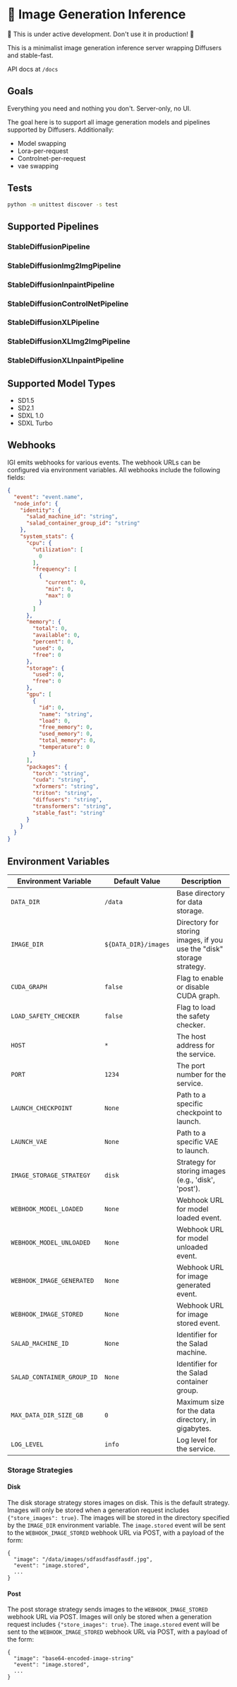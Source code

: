 # 🥗 Image Generation Inference

🚧 This is under active development. Don't use it in production! 🚧

This is a minimalist image generation inference server wrapping Diffusers and stable-fast.

API docs at `/docs`

## Goals

Everything you need and nothing you don't. Server-only, no UI.

The goal here is to support all image generation models and pipelines supported by Diffusers.
Additionally:
- Model swapping
- Lora-per-request
- Controlnet-per-request
- vae swapping

## Tests

```bash
python -m unittest discover -s test
```

## Supported Pipelines

### StableDiffusionPipeline

### StableDiffusionImg2ImgPipeline

### StableDiffusionInpaintPipeline

### StableDiffusionControlNetPipeline

### StableDiffusionXLPipeline

### StableDiffusionXLImg2ImgPipeline

### StableDiffusionXLInpaintPipeline

## Supported Model Types

- SD1.5
- SD2.1
- SDXL 1.0
- SDXL Turbo

## Webhooks

IGI emits webhooks for various events. The webhook URLs can be configured via environment variables. All webhooks include the following fields:

```json
{
  "event": "event.name",
  "node_info": {
    "identity": {
      "salad_machine_id": "string",
      "salad_container_group_id": "string"
    },
    "system_stats": {
      "cpu": {
        "utilization": [
          0
        ],
        "frequency": [
          {
            "current": 0,
            "min": 0,
            "max": 0
          }
        ]
      },
      "memory": {
        "total": 0,
        "available": 0,
        "percent": 0,
        "used": 0,
        "free": 0
      },
      "storage": {
        "used": 0,
        "free": 0
      },
      "gpu": [
        {
          "id": 0,
          "name": "string",
          "load": 0,
          "free_memory": 0,
          "used_memory": 0,
          "total_memory": 0,
          "temperature": 0
        }
      ],
      "packages": {
        "torch": "string",
        "cuda": "string",
        "xformers": "string",
        "triton": "string",
        "diffusers": "string",
        "transformers": "string",
        "stable_fast": "string"
      }
    }
  }
}
```

## Environment Variables

| Environment Variable       | Default Value        | Description                                                           |
| -------------------------- | -------------------- | --------------------------------------------------------------------- |
| `DATA_DIR`                 | `/data`              | Base directory for data storage.                                      |
| `IMAGE_DIR`                | `${DATA_DIR}/images` | Directory for storing images, if you use the "disk" storage strategy. |
| `CUDA_GRAPH`               | `false`              | Flag to enable or disable CUDA graph.                                 |
| `LOAD_SAFETY_CHECKER`      | `false`              | Flag to load the safety checker.                                      |
| `HOST`                     | `*`                  | The host address for the service.                                     |
| `PORT`                     | `1234`               | The port number for the service.                                      |
| `LAUNCH_CHECKPOINT`        | `None`               | Path to a specific checkpoint to launch.                              |
| `LAUNCH_VAE`               | `None`               | Path to a specific VAE to launch.                                     |
| `IMAGE_STORAGE_STRATEGY`   | `disk`               | Strategy for storing images (e.g., 'disk', 'post').                   |
| `WEBHOOK_MODEL_LOADED`     | `None`               | Webhook URL for model loaded event.                                   |
| `WEBHOOK_MODEL_UNLOADED`   | `None`               | Webhook URL for model unloaded event.                                 |
| `WEBHOOK_IMAGE_GENERATED`  | `None`               | Webhook URL for image generated event.                                |
| `WEBHOOK_IMAGE_STORED`     | `None`               | Webhook URL for image stored event.                                   |
| `SALAD_MACHINE_ID`         | `None`               | Identifier for the Salad machine.                                     |
| `SALAD_CONTAINER_GROUP_ID` | `None`               | Identifier for the Salad container group.                             |
| `MAX_DATA_DIR_SIZE_GB`     | `0`                  | Maximum size for the data directory, in gigabytes.                    |
| `LOG_LEVEL`                | `info`               | Log level for the service.                                            |

### Storage Strategies

#### Disk

The disk storage strategy stores images on disk. This is the default strategy. Images will only be stored when a generation request includes `{"store_images": true}`. The images will be stored in the directory specified by the `IMAGE_DIR` environment variable. The `image.stored` event will be sent to the `WEBHOOK_IMAGE_STORED` webhook URL via POST, with a payload of the form:

```
{
  "image": "/data/images/sdfasdfasdfasdf.jpg",
  "event": "image.stored",
  ...
}
```

#### Post

The post storage strategy sends images to the `WEBHOOK_IMAGE_STORED` webhook URL via POST. Images will only be stored when a generation request includes `{"store_images": true}`. The `image.stored` event will be sent to the `WEBHOOK_IMAGE_STORED` webhook URL via POST, with a payload of the form:

```
{
  "image": "base64-encoded-image-string"
  "event": "image.stored",
  ...
}
```